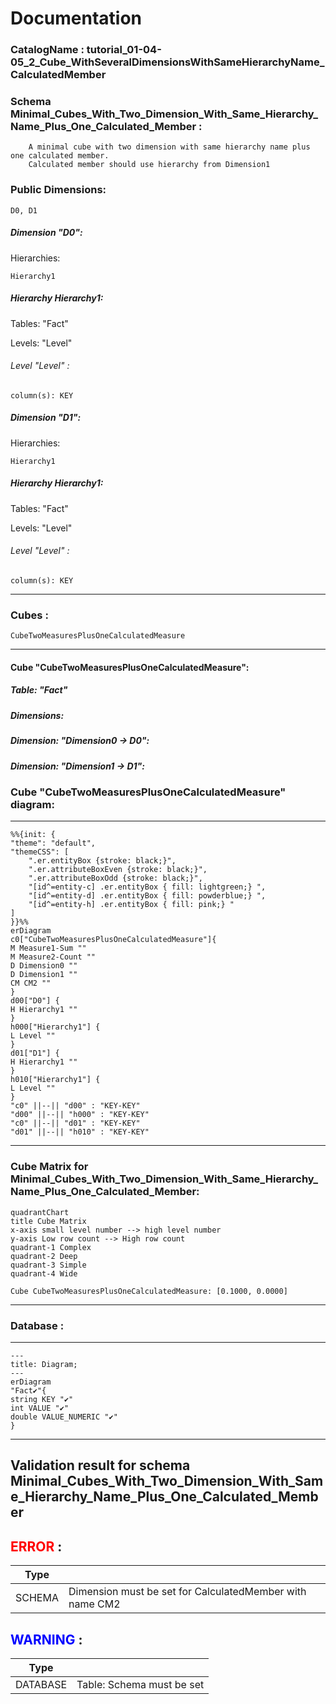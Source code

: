 # Documentation
### CatalogName : tutorial_01-04-05_2_Cube_WithSeveralDimensionsWithSameHierarchyName_CalculatedMember
### Schema Minimal_Cubes_With_Two_Dimension_With_Same_Hierarchy_Name_Plus_One_Calculated_Member : 

		
		A minimal cube with two dimension with same hierarchy name plus one calculated member.
		Calculated member should use hierarchy from Dimension1

		
  
### Public Dimensions:

    D0, D1

##### Dimension "D0":

Hierarchies:

    Hierarchy1

##### Hierarchy Hierarchy1:

Tables: "Fact"

Levels: "Level"

###### Level "Level" :

    column(s): KEY

##### Dimension "D1":

Hierarchies:

    Hierarchy1

##### Hierarchy Hierarchy1:

Tables: "Fact"

Levels: "Level"

###### Level "Level" :

    column(s): KEY

---
### Cubes :

    CubeTwoMeasuresPlusOneCalculatedMeasure

---
#### Cube "CubeTwoMeasuresPlusOneCalculatedMeasure":

    

##### Table: "Fact"

##### Dimensions:
##### Dimension: "Dimension0 -> D0":

##### Dimension: "Dimension1 -> D1":

### Cube "CubeTwoMeasuresPlusOneCalculatedMeasure" diagram:

---

```mermaid
%%{init: {
"theme": "default",
"themeCSS": [
    ".er.entityBox {stroke: black;}",
    ".er.attributeBoxEven {stroke: black;}",
    ".er.attributeBoxOdd {stroke: black;}",
    "[id^=entity-c] .er.entityBox { fill: lightgreen;} ",
    "[id^=entity-d] .er.entityBox { fill: powderblue;} ",
    "[id^=entity-h] .er.entityBox { fill: pink;} "
]
}}%%
erDiagram
c0["CubeTwoMeasuresPlusOneCalculatedMeasure"]{
M Measure1-Sum ""
M Measure2-Count ""
D Dimension0 ""
D Dimension1 ""
CM CM2 ""
}
d00["D0"] {
H Hierarchy1 ""
}
h000["Hierarchy1"] {
L Level ""
}
d01["D1"] {
H Hierarchy1 ""
}
h010["Hierarchy1"] {
L Level ""
}
"c0" ||--|| "d00" : "KEY-KEY"
"d00" ||--|| "h000" : "KEY-KEY"
"c0" ||--|| "d01" : "KEY-KEY"
"d01" ||--|| "h010" : "KEY-KEY"
```
---
### Cube Matrix for Minimal_Cubes_With_Two_Dimension_With_Same_Hierarchy_Name_Plus_One_Calculated_Member:
```mermaid
quadrantChart
title Cube Matrix
x-axis small level number --> high level number
y-axis Low row count --> High row count
quadrant-1 Complex
quadrant-2 Deep
quadrant-3 Simple
quadrant-4 Wide

Cube CubeTwoMeasuresPlusOneCalculatedMeasure: [0.1000, 0.0000]
```
---
### Database :
---
```mermaid
---
title: Diagram;
---
erDiagram
"Fact✔"{
string KEY "✔"
int VALUE "✔"
double VALUE_NUMERIC "✔"
}

```
---
## Validation result for schema Minimal_Cubes_With_Two_Dimension_With_Same_Hierarchy_Name_Plus_One_Calculated_Member
## <span style='color: red;'>ERROR</span> : 
|Type|   |
|----|---|
|SCHEMA|Dimension must be set for CalculatedMember with name CM2|
## <span style='color: blue;'>WARNING</span> : 
|Type|   |
|----|---|
|DATABASE|Table: Schema must be set|
